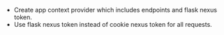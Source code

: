 - Create app context provider which includes endpoints and flask nexus token.
- Use flask nexus token instead of cookie nexus token for all requests.